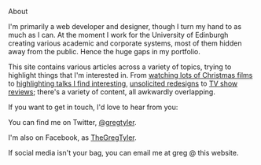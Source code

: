 

About

I'm primarily a web developer and designer, though I turn my hand to as much as I can. At the moment I work for the University of Edinburgh creating various academic and corporate systems, most of them hidden away from the public. Hence the huge gaps in my portfolio.

This site contains various articles across a variety of topics, trying to highlight things that I'm interested in. From [watching lots of Christmas films][1] to [highlighting talks I find interesting][2], [unsolicited redesigns][3] to [TV show reviews][4]; there's a variety of content, all awkwardly overlapping.

If you want to get in touch, I'd love to hear from you:

You can find me on Twitter, [@gregtyler][5].

I'm also on Facebook, as [TheGregTyler][6].

If social media isn't your bag, you can email me at greg @ this website.

[1]: http://gregtyler.co.uk/christmas-2013-wrap-up/
[2]: http://gregtyler.co.uk/antichamber/
[3]: http://gregtyler.co.uk/yogscast-redesign/
[4]: http://gregtyler.co.uk/hellcats/
[5]: http://twitter.com/gregtyler
[6]: https://www.facebook.com/TheGregTyler
